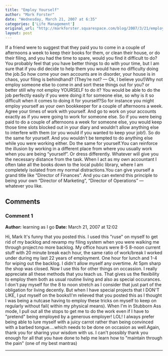 ```yaml
---
title: "Employ Yourself"
author: "Mark Forster"
date: "Wednesday, March 21, 2007 at 6:35"
categories: ['Life Management']
original_url: "http://markforster.squarespace.com/blog/2007/3/21/employ-yourself.html"
layout: post
---
```


If a friend were to suggest that they paid you to come in a couple of afternoons a week to keep their books for them, or clean their house, or do their filing, and you had the time to spare, would you find it difficult to do?You probably feel that you have better things to do with your time, but I am sure that if you did decide to help them you would have no difficulty doing the job.So how come your own accounts are in disorder, your house is in chaos, your filing is behindhand? (They’re not? — Ok, I believe you!)Why not employ someone else to come in and sort these things out for you? or better still why not employ YOURSELF to do it? You would be able to do the job perfectly easily if you were doing it for someone else, so why is it so difficult when it comes to doing it for yourself?So for instance you might employ yourself as your own bookkeeper for a couple of afternoons a week. Agree your times of work with yourself. And go to work on your accounts exactly as if you were going to work for someone else. So if you were being paid to do a couple of afternoons a week for someone else, you would keep those time slots blocked out in your diary and wouldn’t allow anything else to interfere with them (or you would if you wanted to keep your job!). So do the same for yourself. And you wouldn’t be tempted to do anything else while you were working either. Do the same for yourself.You can reinforce the illusion by working in a different place from where you usually work when you are being “yourself”. Or dress differently. Whatever will give you the necessary distance from the task. When I act as my own accountant I often take all the books down to the local public library, where I am completely isolated from my normal distractions.You can give yourself a grand title like “Director of Finances”. And you can extend this principle to being your own “Director of Marketing”, “Director of Operations” — whatever you like.

## Comments

### Comment 1
**Author:** learning as I go
**Date:** March 21, 2007 at 12:02

Hi, Mark
It's funny that you posted this. I used this "ruse" on myself to get rid of my backlog and revamp my filing system when you were walking me through project:no more backlog. My office hours were 8-5 8-noon current stuff with 20 minute break each hour, the same ratio of work/break I worked under during my last 22 years of employment. One hour for lunch and 1-4 for wiping out the backlog. I didn't allow myself any overtime. At 5pm sharp the shop was closed. Now I use this for other things on occassion. I really appreciate all these methods that you teach us. That gives us the flexibility to employ them both as usual routine living and also as special occurances. I don't pay myself for the 8 to noon stretch as I consider that just part of the obligation for living decently. But when I have special projects that I DON'T LIKE, I put myself on the books!I'm relieved that you posted this as I thought I was being a nutcase having to employ these tricks on myself to keep on regularly without fail( within my physical means). When I'm in Stubborn Ass mode, I pull out all the stops to get me to do the work even if I have to "pretend" being employed by a generous employer! LOL! I always prefer being able to lure myself with a juicy carrot rather than being convinced with a barbed tongue....which needs to be done on occasion as well.Again, thank you for sharing your wisdom with us. I can't possibly thank you enough for all that you have done to help me learn how to "maintain through the pain" (one of my best mantras)

---

